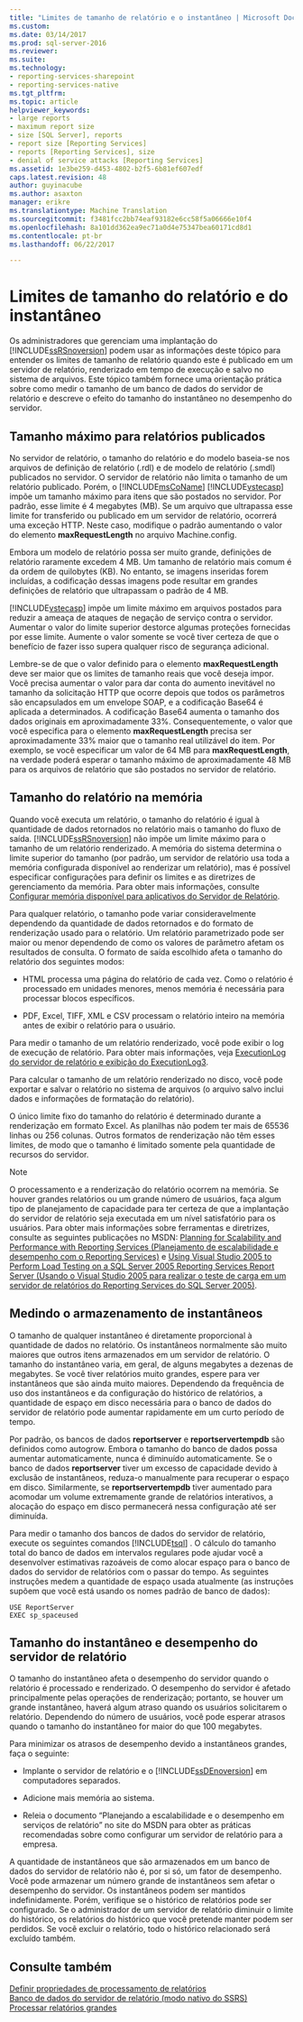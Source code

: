 ```yaml
---
title: "Limites de tamanho de relatório e o instantâneo | Microsoft Docs"
ms.custom: 
ms.date: 03/14/2017
ms.prod: sql-server-2016
ms.reviewer: 
ms.suite: 
ms.technology:
- reporting-services-sharepoint
- reporting-services-native
ms.tgt_pltfrm: 
ms.topic: article
helpviewer_keywords:
- large reports
- maximum report size
- size [SQL Server], reports
- report size [Reporting Services]
- reports [Reporting Services], size
- denial of service attacks [Reporting Services]
ms.assetid: 1e3be259-d453-4802-b2f5-6b81ef607edf
caps.latest.revision: 48
author: guyinacube
ms.author: asaxton
manager: erikre
ms.translationtype: Machine Translation
ms.sourcegitcommit: f3481fcc2bb74eaf93182e6cc58f5a06666e10f4
ms.openlocfilehash: 8a101dd362ea9ec71a0d4e75347bea60171cd8d1
ms.contentlocale: pt-br
ms.lasthandoff: 06/22/2017

---
```

# <a name="report-and-snapshot-size-limits"></a>Limites de tamanho do relatório e do instantâneo
  Os administradores que gerenciam uma implantação do [!INCLUDE[ssRSnoversion](../../includes/ssrsnoversion-md.md)] podem usar as informações deste tópico para entender os limites de tamanho de relatório quando este é publicado em um servidor de relatório, renderizado em tempo de execução e salvo no sistema de arquivos. Este tópico também fornece uma orientação prática sobre como medir o tamanho de um banco de dados do servidor de relatório e descreve o efeito do tamanho do instantâneo no desempenho do servidor.  
  
## <a name="maximum-size-for-published-reports"></a>Tamanho máximo para relatórios publicados  
 No servidor de relatório, o tamanho do relatório e do modelo baseia-se nos arquivos de definição de relatório (.rdl) e de modelo de relatório (.smdl) publicados no servidor. O servidor de relatório não limita o tamanho de um relatório publicado. Porém, o [!INCLUDE[msCoName](../../includes/msconame-md.md)] [!INCLUDE[vstecasp](../../includes/vstecasp-md.md)] impõe um tamanho máximo para itens que são postados no servidor. Por padrão, esse limite é 4 megabytes (MB). Se um arquivo que ultrapassa esse limite for transferido ou publicado em um servidor de relatório, ocorrerá uma exceção HTTP. Neste caso, modifique o padrão aumentando o valor do elemento **maxRequestLength** no arquivo Machine.config.  
  
 Embora um modelo de relatório possa ser muito grande, definições de relatório raramente excedem 4 MB. Um tamanho de relatório mais comum é da ordem de quilobytes (KB). No entanto, se imagens inseridas forem incluídas, a codificação dessas imagens pode resultar em grandes definições de relatório que ultrapassam o padrão de 4 MB.  
  
 [!INCLUDE[vstecasp](../../includes/vstecasp-md.md)] impõe um limite máximo em arquivos postados para reduzir a ameaça de ataques de negação de serviço contra o servidor. Aumentar o valor do limite superior destorce algumas proteções fornecidas por esse limite. Aumente o valor somente se você tiver certeza de que o benefício de fazer isso supera qualquer risco de segurança adicional.  
  
 Lembre-se de que o valor definido para o elemento **maxRequestLength** deve ser maior que os limites de tamanho reais que você deseja impor. Você precisa aumentar o valor para dar conta do aumento inevitável no tamanho da solicitação HTTP que ocorre depois que todos os parâmetros são encapsulados em um envelope SOAP, e a codificação Base64 é aplicada a determinados. A codificação Base64 aumenta o tamanho dos dados originais em aproximadamente 33%. Consequentemente, o valor que você especifica para o elemento **maxRequestLength** precisa ser aproximadamente 33% maior que o tamanho real utilizável do item. Por exemplo, se você especificar um valor de 64 MB para **maxRequestLength**, na verdade poderá esperar o tamanho máximo de aproximadamente 48 MB para os arquivos de relatório que são postados no servidor de relatório.  
  
## <a name="report-size-in-memory"></a>Tamanho do relatório na memória  
 Quando você executa um relatório, o tamanho do relatório é igual à quantidade de dados retornados no relatório mais o tamanho do fluxo de saída. [!INCLUDE[ssRSnoversion](../../includes/ssrsnoversion-md.md)] não impõe um limite máximo para o tamanho de um relatório renderizado. A memória do sistema determina o limite superior do tamanho (por padrão, um servidor de relatório usa toda a memória configurada disponível ao renderizar um relatório), mas é possível especificar configurações para definir os limites e as diretrizes de gerenciamento da memória. Para obter mais informações, consulte [Configurar memória disponível para aplicativos do Servidor de Relatório](../../reporting-services/report-server/configure-available-memory-for-report-server-applications.md).  
  
 Para qualquer relatório, o tamanho pode variar consideravelmente dependendo da quantidade de dados retornados e do formato de renderização usado para o relatório. Um relatório parametrizado pode ser maior ou menor dependendo de como os valores de parâmetro afetam os resultados de consulta. O formato de saída escolhido afeta o tamanho do relatório dos seguintes modos:  
  
-   HTML processa uma página do relatório de cada vez. Como o relatório é processado em unidades menores, menos memória é necessária para processar blocos específicos.  
  
-   PDF, Excel, TIFF, XML e CSV processam o relatório inteiro na memória antes de exibir o relatório para o usuário.  
  
 Para medir o tamanho de um relatório renderizado, você pode exibir o log de execução de relatório. Para obter mais informações, veja [ExecutionLog do servidor de relatório e exibição do ExecutionLog3](../../reporting-services/report-server/report-server-executionlog-and-the-executionlog3-view.md).  
  
 Para calcular o tamanho de um relatório renderizado no disco, você pode exportar e salvar o relatório no sistema de arquivos (o arquivo salvo inclui dados e informações de formatação do relatório).  
  
 O único limite fixo do tamanho do relatório é determinado durante a renderização em formato Excel. As planilhas não podem ter mais de 65536 linhas ou 256 colunas. Outros formatos de renderização não têm esses limites, de modo que o tamanho é limitado somente pela quantidade de recursos do servidor.  
  
> [!NOTE]  
>  O processamento e a renderização do relatório ocorrem na memória. Se houver grandes relatórios ou um grande número de usuários, faça algum tipo de planejamento de capacidade para ter certeza de que a implantação do servidor de relatório seja executada em um nível satisfatório para os usuários. Para obter mais informações sobre ferramentas e diretrizes, consulte as seguintes publicações no MSDN: [Planning for Scalability and Performance with Reporting Services (Planejamento de escalabilidade e desempenho com o Reporting Services)](http://go.microsoft.com/fwlink/?LinkID=70650) e [Using Visual Studio 2005 to Perform Load Testing on a SQL Server 2005 Reporting Services Report Server (Usando o Visual Studio 2005 para realizar o teste de carga em um servidor de relatórios do Reporting Services do SQL Server 2005)](http://go.microsoft.com/fwlink/?LinkID=77519).  
  
## <a name="measuring-snapshot-storage"></a>Medindo o armazenamento de instantâneos  
 O tamanho de qualquer instantâneo é diretamente proporcional à quantidade de dados no relatório. Os instantâneos normalmente são muito maiores que outros itens armazenados em um servidor de relatório. O tamanho do instantâneo varia, em geral, de alguns megabytes a dezenas de megabytes. Se você tiver relatórios muito grandes, espere para ver instantâneos que são ainda muito maiores. Dependendo da frequência de uso dos instantâneos e da configuração do histórico de relatórios, a quantidade de espaço em disco necessária para o banco de dados do servidor de relatório pode aumentar rapidamente em um curto período de tempo.  
  
 Por padrão, os bancos de dados **reportserver** e **reportservertempdb** são definidos como autogrow. Embora o tamanho do banco de dados possa aumentar automaticamente, nunca é diminuído automaticamente. Se o banco de dados **reportserver** tiver um excesso de capacidade devido à exclusão de instantâneos, reduza-o manualmente para recuperar o espaço em disco. Similarmente, se **reportservertempdb** tiver aumentado para acomodar um volume extremamente grande de relatórios interativos, a alocação do espaço em disco permanecerá nessa configuração até ser diminuída.  
  
 Para medir o tamanho dos bancos de dados do servidor de relatório, execute os seguintes comandos [!INCLUDE[tsql](../../includes/tsql-md.md)] . O cálculo do tamanho total do banco de dados em intervalos regulares pode ajudar você a desenvolver estimativas razoáveis de como alocar espaço para o banco de dados do servidor de relatórios com o passar do tempo. As seguintes instruções medem a quantidade de espaço usada atualmente (as instruções supõem que você está usando os nomes padrão de banco de dados):  
  
```  
USE ReportServer  
EXEC sp_spaceused  
```  
  
## <a name="snapshot-size-and-report-server-performance"></a>Tamanho do instantâneo e desempenho do servidor de relatório  
 O tamanho do instantâneo afeta o desempenho do servidor quando o relatório é processado e renderizado. O desempenho do servidor é afetado principalmente pelas operações de renderização; portanto, se houver um grande instantâneo, haverá algum atraso quando os usuários solicitarem o relatório. Dependendo do número de usuários, você pode esperar atrasos quando o tamanho do instantâneo for maior do que 100 megabytes.  
  
 Para minimizar os atrasos de desempenho devido a instantâneos grandes, faça o seguinte:  
  
-   Implante o servidor de relatório e o [!INCLUDE[ssDEnoversion](../../includes/ssdenoversion-md.md)] em computadores separados.  
  
-   Adicione mais memória ao sistema.  
  
-   Releia o documento “Planejando a escalabilidade e o desempenho em serviços de relatório” no site do MSDN para obter as práticas recomendadas sobre como configurar um servidor de relatório para a empresa.  
  
 A quantidade de instantâneos que são armazenados em um banco de dados do servidor de relatório não é, por si só, um fator de desempenho. Você pode armazenar um número grande de instantâneos sem afetar o desempenho do servidor. Os instantâneos podem ser mantidos indefinidamente. Porém, verifique se o histórico de relatórios pode ser configurado. Se o administrador de um servidor de relatório diminuir o limite do histórico, os relatórios do histórico que você pretende manter podem ser perdidos. Se você excluir o relatório, todo o histórico relacionado será excluído também.  
  
## <a name="see-also"></a>Consulte também  
 [Definir propriedades de processamento de relatórios](../../reporting-services/report-server/set-report-processing-properties.md)   
 [Banco de dados do servidor de relatório &#40;modo nativo do SSRS&#41;](../../reporting-services/report-server/report-server-database-ssrs-native-mode.md)   
 [Processar relatórios grandes](../../reporting-services/report-server/process-large-reports.md)  
  
  

